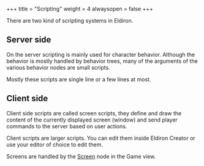 +++
title = "Scripting"
weight = 4
alwaysopen = false
+++

There are two kind of scripting systems in Eldiron.

## Server side

On the server scripting is mainly used for character behavior. Although the behavior is mostly handled by behavior trees, many of the arguments of the various behavior nodes are small scripts.

Mostly these scripts are single line or a few lines at most.

## Client side

Client side scripts are called screen scripts, they define and draw the content of the currently displayed screen (window) and send player commands to the server based on user actions.

Client scripts are larger scripts. You can edit them inside Eldiron Creator or use your editor of choice to edit them.

Screens are handled by the [Screen](../nodes/#screen) node in the Game view.